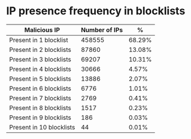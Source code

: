 # IP presence frequency in blocklists
| Malicious IP | Number of IPs | % |
|----|----|----|
| Present in 1 blocklist | 458555 | 68.29% |
| Present in 2 blocklists | 87860 | 13.08% |
| Present in 3 blocklists | 69207 | 10.31% |
| Present in 4 blocklists | 30666 | 4.57% |
| Present in 5 blocklists | 13886 | 2.07% |
| Present in 6 blocklists | 6776 | 1.01% |
| Present in 7 blocklists | 2769 | 0.41% |
| Present in 8 blocklists | 1517 | 0.23% |
| Present in 9 blocklists | 186 | 0.03% |
| Present in 10 blocklists | 44 | 0.01% |
